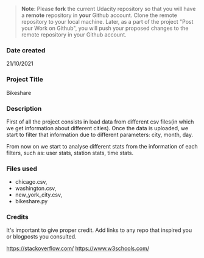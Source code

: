 >**Note**: Please **fork** the current Udacity repository so that you will have a **remote** repository in **your** Github account. Clone the remote repository to your local machine. Later, as a part of the project "Post your Work on Github", you will push your proposed changes to the remote repository in your Github account.

### Date created
21/10/2021

### Project Title
Bikeshare

### Description
First of all the project consists in load data from different csv files(in which we get information about different cities). Once the data is uploaded, we start to filter that information due to different parameters: city, month, day.

From now on we start to analyse different stats from the information of each filters, such as: user stats, station stats, time stats.


### Files used
- chicago.csv,
- washington.csv,
- new_york_city.csv,
- bikeshare.py

### Credits
It's important to give proper credit. Add links to any repo that inspired you or blogposts you consulted.

https://stackoverflow.com/
https://www.w3schools.com/
